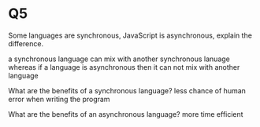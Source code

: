 # Q5

Some languages are synchronous, JavaScript is asynchronous, explain the difference. 

a synchronous language can mix with another synchronous lanuage whereas if a language is asynchronous then it can not mix with another language

What are the benefits of a synchronous language?
less chance of human error when writing the program

What are the benefits of an asynchronous language?
more time efficient 
